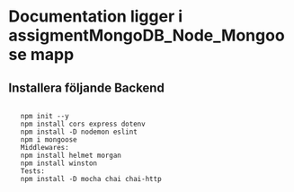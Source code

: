 # Documentation ligger i assigmentMongoDB_Node_Mongoose mapp

## Installera följande Backend

```shell

   npm init --y
   npm install cors express dotenv
   npm install -D nodemon eslint
   npm i mongoose
   Middlewares:
   npm install helmet morgan
   npm install winston
   Tests:
   npm install -D mocha chai chai-http
   

```